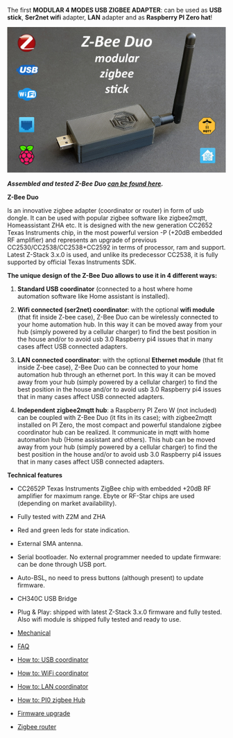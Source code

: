 
The first **MODULAR 4 MODES USB ZIGBEE ADAPTER**: can be used as **USB stick**, **Ser2net wifi** adapter, **LAN** adapter and as **Raspberry PI Zero hat**!

<img src="https://github.com/Gio-dot/Z-Bee-Duo/blob/main/images/20211010_101921-ico-3.jpg?raw=true" width="900">

***Assembled and tested Z-Bee Duo [can be found here](https://www.tindie.com/products/23046/).***

**Z-Bee Duo**

Is an innovative zigbee adapter (coordinator or router) in form of usb dongle. It can be used with popular zigbee software like zigbee2mqtt, Homeassistant ZHA etc. It is designed with the new generation CC2652 Texas Instruments chip, in the most powerful version -P (+20dB embedded RF amplifier) and represents an upgrade of previous CC2530/CC2538/CC2538+CC2592 in terms of processor, ram and support. Latest Z-Stack 3.x.0 is used, and unlike its predecessor CC2538, it is fully supported by official Texas Instruments SDK.

**The unique design of the Z-Bee Duo allows to use it in 4 different ways:**

1.	**Standard USB coordinator** (connected to a host where home automation software like Home assistant is installed).

2.	**Wifi connected (ser2net) coordinator**: with the optional **wifi module** (that fit inside Z-bee case), Z-Bee Duo can be wirelessly connected to your home automation hub. In this way it can be moved away from your hub (simply powered by a cellular charger) to find the best position in the house and/or to avoid usb 3.0 Raspberry pi4 issues that in many cases affect USB connected adapters.

3.	**LAN connected coordinator**: with the optional **Ethernet module** (that fit inside Z-bee case), Z-Bee Duo can be connected to your home automation hub through an ethernet port. In this way it can be moved away from your hub (simply powered by a cellular charger) to find the best position in the house and/or to avoid usb 3.0 Raspberry pi4 issues that in many cases affect USB connected adapters.

4.	**Independent zigbee2mqtt hub**: a Raspberry PI Zero W (not included) can be coupled with Z-Bee Duo (it fits in its case); with zigbee2mqtt installed on PI Zero, the most compact and powerful standalone zigbee coordinator hub can be realized. It communicate in mqtt with home automation hub (Home assistant and others). This hub can be moved away from your hub (simply powered by a cellular charger) to find the best position in the house and/or to avoid usb 3.0 Raspberry pi4 issues that in many cases affect USB connected adapters.

**Technical features**

- CC2652P Texas Instruments ZigBee chip with embedded +20dB RF amplifier for maximum range. Ebyte or RF-Star chips are used (depending on market availability). 
- Fully tested with Z2M and ZHA
- Red and green leds for state indication.
- External SMA antenna.
- Serial bootloader. No external programmer needed to update firmware: can be done through USB port.
- Auto-BSL, no need to press buttons (although present) to update firmware.
- CH340C USB Bridge
- Plug & Play: shipped with latest Z-Stack 3.x.0 firmware and fully tested. Also wifi module is shipped fully tested and ready to use.

- [Mechanical](https://gio-dot.github.io/Z-Bee-Duo/mechanical)
- [FAQ](https://gio-dot.github.io/Z-Bee-Duo/FAQ)
- [How to: USB coordinator](https://gio-dot.github.io/Z-Bee-Duo/usb-coordinator)
- [How to: WiFi coordinator](https://gio-dot.github.io/Z-Bee-Duo/wifi-coordinator)
- [How to: LAN coordinator](https://gio-dot.github.io/Z-Bee-Duo/lan-coordinator)
- [How to: PI0 zigbee Hub](https://gio-dot.github.io/Z-Bee-Duo/pi0-zigbee-hub)
- [Firmware upgrade](https://gio-dot.github.io/Z-Bee-Duo/Firmware-upgrade)
- [Zigbee router](https://gio-dot.github.io/Z-Bee-Duo/zigbee-router)





